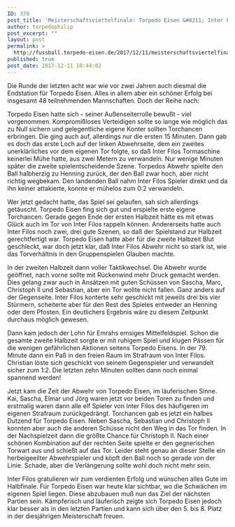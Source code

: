 ```yaml
---
ID: 370
post_title: 'Meisterschaftsviertelfinale: Torpedo Eisen &#8211; Inter Filos (1:2)'
author: torpedophilip
post_excerpt: ""
layout: post
permalink: >
  http://fussball.torpedo-eisen.de/2017/12/11/meisterschaftsviertelfinale-torpedo-eisen-inter-filos-12/
published: true
post_date: 2017-12-11 10:44:02
---
```

Die Runde der letzten acht war wie vor zwei Jahren auch diesmal die Endstation für Torpedo Eisen. Alles in allem aber ein schöner Erfolg bei insgesamt 48 teilnehmenden Mannschaften. Doch der Reihe nach:

Torpedo Eisen hatte sich - seiner Außenseiterrolle bewußt - viel vorgenommen. Kompromißloses Verteidigen sollte so lange wie möglich das zu Null sichern und gelegentliche eigene Konter sollten Torchancen erbringen. Die ging auch auf, allerdings nur die ersten 15 Minuten. Dann gab es doch das erste Loch auf der linken Abwehrseite, dem ein zweites unerklärliches vor dem eigenen Tor folgte, so daß Inter Filos Tormaschine keinerlei Mühe hatte, aus zwei Metern zu verwandeln. Nur wenige Minuten später die zweite spielentscheidende Szene. Torpedos Abwehr spielte den Ball halbherzig zu Henning zurück, der den Ball zwar hoch, aber nicht richtig wegbekam. Den landenden Ball nahm Inter Filos Spieler direkt und da ihn keiner attakierte, konnte er mühelos zum 0:2 verwandeln.

Wer jetzt gedacht hatte, das Spiel sei gelaufen, sah sich allerdings getäuscht. Torpedo Eisen fing sich gut und erspielte erste eigene Torchancen. Gerade gegen Ende der ersten Halbzeit hätte es mit etwas Glück auch im Tor von Inter Filos rappeln können. Andererseits hatte auch Inter Filos noch zwei, drei gute Szenen, so daß der Spielstand zur Halbzeit gerechtfertigt war. Torpedo Eisen hatte aber für die zweite Halbzeit Blut geschleckt, war doch jetzt klar, daß Inter Filos Abwehr nicht so stark ist, wie das Torverhältnis in den Gruppenspielen Glauben machte.

In der zweiten Halbzeit dann voller Taktikwechsel. Die Abwehr wurde geöffnet, nach vorne sollte mit Rückenwind mehr Druck gemacht werden. Dies gelang zwar auch in Ansätzen mit guten Schüssen von Sascha, Marc, Christoph II und Sebastian, aber ein Tor wollte nicht fallen. Ganz anders auf der Gegenseite. Inter Filos konterte sehr geschickt mit jeweils drei bis vier Stürmern, scheiterte aber für den Rest des Spieles entweder an Henning oder dem Pfosten. Ein deutlichers Ergebnis wäre zu diesem Zeitpunkt durchaus möglich gewesen.

Dann kam jedoch der Lohn für Emrahs emsiges Mittelfeldspiel. Schon die gesamte zweite Halbzeit sorgte er mit ruhigem Spiel und klugen Pässen für die wenigen gefährlichen Aktionen seitens Torpedo Eisens. In der 79. Minute dann ein Paß in den freien Raum im Strafraum von Inter Filos. Christian löste sich geschickt von seinem Gegenspieler und verwandelt sicher zum 1:2. Die letzten zehn Minuten sollten dann noch einmal spannend werden!

Jetzt kam die Zeit der Abwehr von Torpedo Eisen, im läuferischen Sinne. Kai, Sascha, Elmar und Jörg waren jetzt vor beiden Toren zu finden und erstmalig waren dann alle elf Spieler von Inter Filos des häufigeren im eigenen Strafraum zurückgedrängt. Torchancen gab es jetzt ein halbes Dutzend für Torpedo Eisen. Neben Sascha, Sebastian und Christoph II konnten aber auch die anderen Schüsse nicht den Weg in das Tor finden. In der Nachspielzeit dann die größte Chance für Christoph II. Nach einer schönen Kombination auf der rechten Seite spielte er den gegnerischen Torwart aus und schießt auf das Tor. Leider steht genau an dieser Stelle ein herbeigeeilter Abwehrspieler und köpft den Ball noch so gerade von der Linie. Schade, aber die Verlängerung sollte wohl doch nicht mehr sein.

Inter Filos gratulieren wir zum verdienten Erfolg und wünschen alles Gute im Halbfinale. Für Torpedo Eisen war heute klar sichtbar, wo die Schwächen im eigenen Spiel liegen. Diese abzubauen muß nun das Ziel der nächsten Partien sein. Kämpferisch und läuferisch zeigte sich Torpedo Eisen jedoch klar besser als in den letzten Partien und kann sich über den 5. bis 8. Platz in der diesjährigen Meisterschaft freuen.
